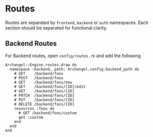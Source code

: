 # Routes

Routes are separated by `frontend`, `backend` or `auth` namespaces. Each section should be separated for functional clarity.

## Backend Routes

For Backend routes, open `config/routes.rb` and add the following

```
Archangel::Engine.routes.draw do
  namespace :backend, path: Archangel.config.backend_path do
    # GET    /backend/foos
    # POST   /backend/foos
    # GET    /backend/foos/new
    # GET    /backend/foos/[ID]/edit
    # GET    /backend/foos/[ID]
    # PATCH  /backend/foos/[ID]
    # PUT    /backend/foos/[ID]
    # DELETE /backend/foos/[ID]
    resources :foos do
      # GET /backend/foos/custom
      get :custom
    end
  end
end
```
